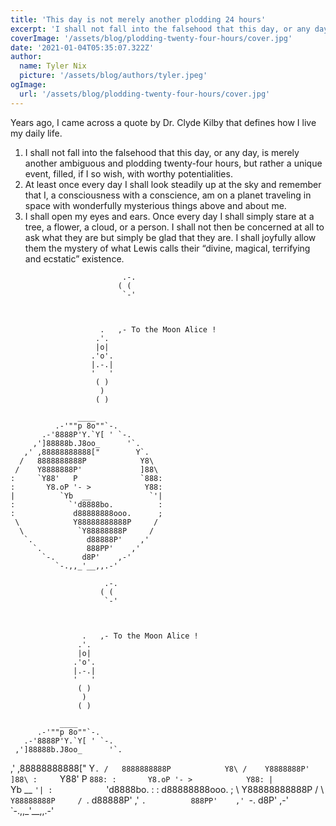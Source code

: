 ```yaml
---
title: 'This day is not merely another plodding 24 hours'
excerpt: 'I shall not fall into the falsehood that this day, or any day, is merely another ambiguous and plodding twenty-four hours, but rather a unique event, filled, if I so wish, with worthy potentialities.'
coverImage: '/assets/blog/plodding-twenty-four-hours/cover.jpg'
date: '2021-01-04T05:35:07.322Z'
author:
  name: Tyler Nix
  picture: '/assets/blog/authors/tyler.jpeg'
ogImage:
  url: '/assets/blog/plodding-twenty-four-hours/cover.jpg'
---
```


Years ago, I came across a quote by Dr. Clyde Kilby that defines how I live my daily life.

1. I shall not fall into the falsehood that this day, or any day, is merely another ambiguous and plodding twenty-four hours, but rather a unique event, filled, if I so wish, with worthy potentialities.
2. At least once every day I shall look steadily up at the sky and remember that I, a consciousness with a conscience, am on a planet traveling in space with wonderfully mysterious things above and about me.
3. I shall open my eyes and ears. Once every day I shall simply stare at a tree, a flower, a cloud, or a person. I shall not then be concerned at all to ask what they are but simply be glad that they are. I shall joyfully allow them the mystery of what Lewis calls their “divine, magical, terrifying and ecstatic” existence.

```
                         .-.
                        ( (
                         `-'



                    .   ,- To the Moon Alice !
                   .'.
                   |o|
                  .'o'.
                  |.-.|
                  '   '
                   ( )
                    )
                   ( )

               ____
          .-'""p 8o""`-.
       .-'8888P'Y.`Y[ ' `-.
     ,']88888b.J8oo_      '`.
   ,' ,88888888888["        Y`.
  /   8888888888P            Y8\
 /    Y8888888P'             ]88\
:     `Y88'   P              `888:
:       Y8.oP '- >            Y88:
|          `Yb  __             `'|
:            `'d8888bo.          :
:             d88888888ooo.      ;
 \            Y88888888888P     /
  \            `Y88888888P     /
   `.            d88888P'    ,'
     `.          888PP'    ,'
       `-.      d8P'    ,-'
          `-.,,_'__,,.-'
```

                         .-.
                        ( (
                         `-'



                    .   ,- To the Moon Alice !
                   .'.
                   |o|
                  .'o'.
                  |.-.|
                  '   '
                   ( )
                    )
                   ( )

               ____
          .-'""p 8o""`-.
       .-'8888P'Y.`Y[ ' `-.
     ,']88888b.J8oo_      '`.
   ,' ,88888888888["        Y`.
  /   8888888888P            Y8\
 /    Y8888888P'             ]88\
:     `Y88'   P              `888:
:       Y8.oP '- >            Y88:
|          `Yb  __             `'|
:            `'d8888bo.          :
:             d88888888ooo.      ;
 \            Y88888888888P     /
  \            `Y88888888P     /
   `.            d88888P'    ,'
     `.          888PP'    ,'
       `-.      d8P'    ,-'
          `-.,,_'__,,.-'
